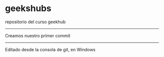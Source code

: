 # geekshubs
repositorio del curso geekhub

*******************************************************************************************************************************
Creamos nuestro primer commit
*******************************************************************************************************************************
Editado desde la consola de git, en Windows
